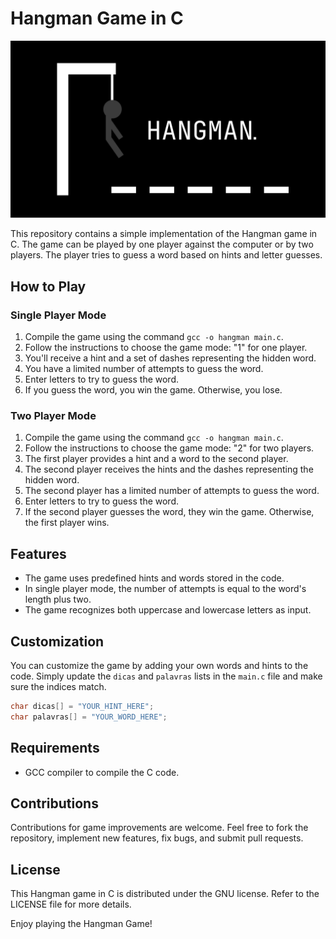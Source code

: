 # Hangman Game in C

![Hangman](assets/hangman.png)

This repository contains a simple implementation of the Hangman game in C. The game can be played by one player against the computer or by two players. The player tries to guess a word based on hints and letter guesses.

## How to Play

### Single Player Mode

1. Compile the game using the command `gcc -o hangman main.c`.
2. Follow the instructions to choose the game mode: "1" for one player.
3. You'll receive a hint and a set of dashes representing the hidden word.
4. You have a limited number of attempts to guess the word.
5. Enter letters to try to guess the word.
6. If you guess the word, you win the game. Otherwise, you lose.

### Two Player Mode

1. Compile the game using the command `gcc -o hangman main.c`.
2. Follow the instructions to choose the game mode: "2" for two players.
3. The first player provides a hint and a word to the second player.
4. The second player receives the hints and the dashes representing the hidden word.
5. The second player has a limited number of attempts to guess the word.
6. Enter letters to try to guess the word.
7. If the second player guesses the word, they win the game. Otherwise, the first player wins.

## Features

- The game uses predefined hints and words stored in the code.
- In single player mode, the number of attempts is equal to the word's length plus two.
- The game recognizes both uppercase and lowercase letters as input.

## Customization

You can customize the game by adding your own words and hints to the code. Simply update the `dicas` and `palavras` lists in the `main.c` file and make sure the indices match.

```c
char dicas[] = "YOUR_HINT_HERE";
char palavras[] = "YOUR_WORD_HERE";
```

## Requirements

- GCC compiler to compile the C code.

## Contributions

Contributions for game improvements are welcome. Feel free to fork the repository, implement new features, fix bugs, and submit pull requests.

## License

This Hangman game in C is distributed under the GNU license. Refer to the LICENSE file for more details.

Enjoy playing the Hangman Game!